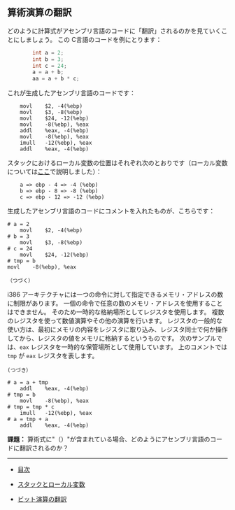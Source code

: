 ## 算術演算の翻訳

どのように計算式がアセンブリ言語のコードに「翻訳」されるのかを見ていくことにしましょう。
この C言語のコードを例にとります：

```C
        int a = 2;
        int b = 3;
        int c = 24;
        a = a + b;
        aa = a + b * c;
```

これが生成したアセンブリ言語のコードです：

```Unix Assembly
	movl	$2, -4(%ebp)
	movl	$3, -8(%ebp)
	movl	$24, -12(%ebp)
	movl	-8(%ebp), %eax
	addl	%eax, -4(%ebp)
	movl	-8(%ebp), %eax
	imull	-12(%ebp), %eax
	addl	%eax, -4(%ebp)
```

スタックにおけるローカル変数の位置はそれぞれ次のとおりです（ローカル変数については[ここ](/ch03-01-stack-and-local-variables.md)で説明しました）：

```
    a => ebp - 4 => -4 (%ebp)
    b => ebp - 8 => -8 (%ebp)
    c => ebp - 12 => -12 (%ebp)
```

生成したアセンブリ言語のコードにコメントを入れたものが、こちらです：

```Unix Assembly
# a = 2
	movl	$2, -4(%ebp)
# b = 3
	movl	$3, -8(%ebp)
# c = 24
	movl	$24, -12(%ebp)
# tmp = b
movl	-8(%ebp), %eax

（つづく）
```

i386 アーキテクチャには一つの命令に対して指定できるメモリ・アドレスの数に制限があります。
一個の命令で任意の数のメモリ・アドレスを使用することはできません。
そのため一時的な格納場所としてレジスタを使用します。
複数のレジスタを使って数値演算やその他の演算を行います。
レジスタの一般的な使い方は、最初にメモリの内容をレジスタに取り込み、レジスタ同士で何か操作してから、レジスタの値をメモリに格納するというものです。
次のサンプルでは、``eax`` レジスタを一時的な保管場所として使用しています。
上のコメントでは ``tmp`` が ``eax`` レジスタを表します。


```Unix Assembly
(つづき）

# a = a + tmp
	addl	%eax, -4(%ebp)
# tmp = b
	movl	-8(%ebp), %eax
# tmp = tmp * c
	imull	-12(%ebp), %eax
# a = tmp + a
	addl	%eax, -4(%ebp)
```

**課題：**
算術式に"（）"が含まれている場合、どのようにアセンブリ言語のコードに翻訳されるのか？

---

* [目次](/SUMMARY.md)

* [スタックとローカル変数](/ch03-01-stack-and-local-variables.md)

* [ビット演算の翻訳](/ch05-01-translation-of-bitdddwise-operations.md)
